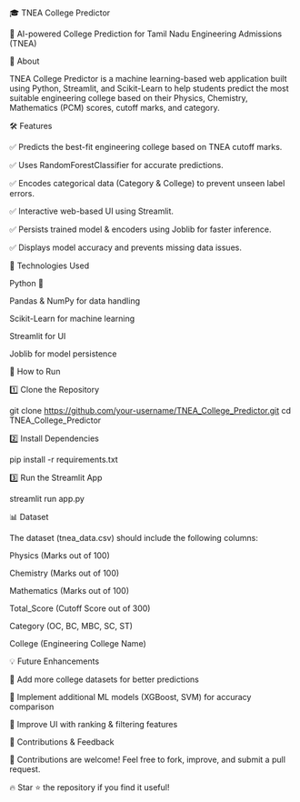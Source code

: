 🎓 TNEA College Predictor

🚀 AI-powered College Prediction for Tamil Nadu Engineering Admissions (TNEA)

📌 About

TNEA College Predictor is a machine learning-based web application built using Python, Streamlit, and Scikit-Learn to help students predict the most suitable engineering college based on their Physics, Chemistry, Mathematics (PCM) scores, cutoff marks, and category.

🛠️ Features

✅ Predicts the best-fit engineering college based on TNEA cutoff marks.

✅ Uses RandomForestClassifier for accurate predictions.

✅ Encodes categorical data (Category & College) to prevent unseen label errors.

✅ Interactive web-based UI using Streamlit.

✅ Persists trained model & encoders using Joblib for faster inference.

✅ Displays model accuracy and prevents missing data issues.

🔧 Technologies Used

Python 🐍

Pandas & NumPy for data handling

Scikit-Learn for machine learning

Streamlit for UI

Joblib for model persistence

🚀 How to Run

1️⃣ Clone the Repository

git clone https://github.com/your-username/TNEA_College_Predictor.git
cd TNEA_College_Predictor

2️⃣ Install Dependencies

pip install -r requirements.txt

3️⃣ Run the Streamlit App

streamlit run app.py

📊 Dataset

The dataset (tnea_data.csv) should include the following columns:

Physics (Marks out of 100)

Chemistry (Marks out of 100)

Mathematics (Marks out of 100)

Total_Score (Cutoff Score out of 300)

Category (OC, BC, MBC, SC, ST)

College (Engineering College Name)

💡 Future Enhancements

🔹 Add more college datasets for better predictions

🔹 Implement additional ML models (XGBoost, SVM) for accuracy comparison

🔹 Improve UI with ranking & filtering features

💪 Contributions & Feedback

🙌 Contributions are welcome! Feel free to fork, improve, and submit a pull request.

🔥 Star ⭐ the repository if you find it useful!

